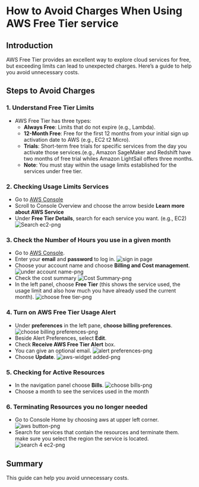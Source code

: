 # How to Avoid Charges When Using AWS Free Tier service

## Introduction
AWS Free Tier provides an excellent way to explore cloud services for free, but exceeding limits can lead to unexpected charges. Here’s a guide to help you avoid unnecessary costs.

## Steps to Avoid Charges

### 1. Understand Free Tier Limits
- AWS Free Tier has three types:
  - **Always Free**: Limits that do not expire (e.g., Lambda).
  - **12-Month Free**: Free for the first 12 months from your initial sign up activation date to AWS (e.g., EC2 t2 Micro).
  - **Trials**: Short-term free trials for specific services from the day you activate those services.(e.g., Amazon SageMaker and Redshift have two months of free trial whiles Amazon LightSail offers three months.
  - **Note**: You must stay within the usage limits established for the services under free tier.
 
### 2. Checking Usage Limits Services
  - Go to [AWS Console](https://aws.amazon.com)
  - Scroll to Console Overview and choose the arrow beside **Learn more about AWS Service**
  - Under **Free Tier Details**, search for each service you want. (e.g., EC2)
    ![Search ec2-png](https://github.com/user-attachments/assets/283e6fe8-2d31-4e5c-8507-a72d9f3bf061)
 
### 3. Check the Number of Hours you use in a given month
  - Go to [AWS Console](https://aws.amazon.com/console/).
  - Enter your **email** and **password** to log in.
    ![sign in page](https://github.com/user-attachments/assets/1dcf438b-956a-44f6-8b56-42bdb616b91f)
  - Choose your account name and choose **Billing and Cost management**.
    ![under account name-png](https://github.com/user-attachments/assets/efe9386e-bf4d-493b-b4b2-c8b4a4cdb740)
  - Check the cost summary
    ![Cost Summary-png](https://github.com/user-attachments/assets/1326c12d-881d-4a55-9a72-ee150a66c6d9)
  - In the left panel, choose **Free Tier** (this shows the service used, the usage limit and also how much you have already used the current month).
    ![choose free tier-png](https://github.com/user-attachments/assets/e06fe4f1-793a-4b68-b4a4-abe827c09b27)

### 4. Turn on AWS Free Tier Usage Alert  
  - Under **preferences** in the left pane, **choose billing preferences**.
    ![choose billing preferences-png](https://github.com/user-attachments/assets/1ec04ae5-d4e6-4865-8088-a7dda426f66f)
  - Beside Alert Preferences, select **Edit**.
  - Check **Receive AWS Free Tier Alert** box.
  - You can give an optional email.
     ![alert preferences-png](https://github.com/user-attachments/assets/443a5c5e-2bee-43ae-b255-05e2212f8be7)
  - Choose **Update**.
    ![aws-widget added-png](https://github.com/user-attachments/assets/2faf1dc7-dd4c-4fab-ae98-442afc2b58da)

### 5. Checking for Active Resources
  - In the navigation panel choose **Bills**.
    ![choose bills-png](https://github.com/user-attachments/assets/ab1916ef-200c-4424-8672-6154bdb34d8a)
  - Choose a month to see the services used in the month
   

 ### 6. Terminating Resources you no longer needed
   - Go to Console Home by choosing aws at upper left corner.
     ![aws button-png](https://github.com/user-attachments/assets/433eab58-043e-4004-8667-30e29c44f3ed)
   - Search for services that contain the resources and terminate them. make sure you select the region the service is located.
    ![search 4 ec2-png](https://github.com/user-attachments/assets/6bab1eb0-c1b7-4aa5-a079-d47e75a2b8bb)

## Summary
This guide can help you avoid unnecessary costs.
